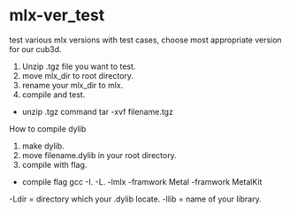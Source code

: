 # mlx-ver_test
test various mlx versions with test cases, choose most appropriate version for our cub3d.

1. Unzip .tgz file you want to test.
2. move mlx_dir to root directory.
3. rename your mlx_dir to mlx.
4. compile and test.

- unzip .tgz command
tar -xvf filename.tgz

How to compile dylib
1. make dylib.
2. move filename.dylib in your root directory.
3. compile with flag.

- compile flag
gcc -I. -L. -lmlx -framwork Metal -framwork MetalKit

-Ldir = directory which your .dylib locate.
-llib = name of your library.